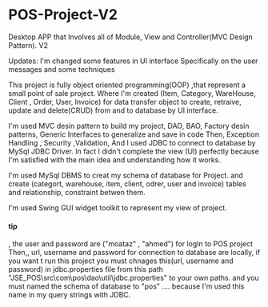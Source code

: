 # POS-Project-V2
Desktop APP that Involves all of Module, View and Controller(MVC Design Pattern). V2

Updates: I'm changed some features in UI interface Specifically on the user messages and some techniques

This project is fully object oriented programming(OOP) ,that represent a small point of sale project. 
Where I'm created (Item, Category, WareHouse, Client , Order, User, Invoice) for data transfer object to create, retraive, update and delete(CRUD) from and to database by UI interface.

I'm used MVC desin pattern to build my project, DAO, BAO, Factory desin patterns, Generic Interfaces to generalize and save in code Then, Exception Handling , Security ,Validation, 
And I used JDBC to connect to database by MySql JDBC Driver.
In fact I didn't complete the view (UI) perfectly because I'm satisfied with the main idea and understanding how it works. 

I'm used MySql DBMS to creat my schema of database for Project. and create (categort, warehouse, item, client, odrer, user and invoice) tables and relationship, constraint betwen them.

I'm used Swing GUI widget toolkit to represent my view of project.

<h4>tip</h4>, the user and password are ("moataz" , "ahmed") for logIn to POS project 
Then,, url, username and password for connection to database are locally, if you want t run this project you must chnages this(url, username and password) in jdbc.properties file from this path "JSE_POS\src\com\pos\dao\util\jdbc.properties" to your own paths.
and you must named the schema of database to "pos" .... because I'm used this name in my query strings with JDBC.
